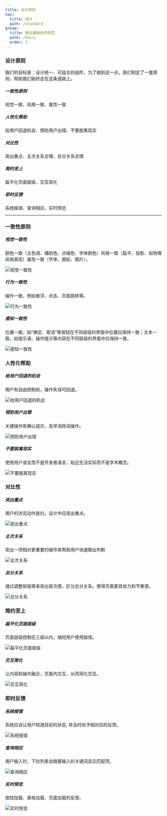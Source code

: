 ```yaml
---
title: 设计原则
nav:
  title: 设计
  path: /standard
group:
  title: 数云基础组件规范
  path: /basic
  order: 1
---
```




### **设计原则**
我们的目标是：设计统一、可组合的组件，为了做到这一点，我们制定了一套原则，帮助我们始终走在这条道路上。

##### **一致性原则**
视觉一致、风格一致、属性一致

##### **人性化帮助**
给用户回退机会、预防用户出错、不要脱离现实

##### **对比性**
突出重点、主次关系合理、总分关系合理

##### **简约至上**
扁平化页面层级、交互简化

##### **即时反馈**
系统报错、查询相应、实时预览


-------



### **一致性原则**

##### **视觉一致性**
颜色一致（主色调、辅助色、点缀色、字体颜色）风格一致（扁平、投影、拟物等风格表现）属性一致（字体、图标、图片）。

![视觉一致性](https://brand-guide.shuyun.com/IAM/aa7a657129e0.png)

##### **行为一致性**
操作一致，例如悬浮、点击、页面跳转等。

![行为一致性](https://brand-guide.shuyun.com/IAM/dbe9cdd1cda3.png)


##### **感知一致性**
位置一致，如“确定、取消”等按钮在不同层级的界面中位置应保持一致；文本一致，如提示语、操作提示等内容在不同层级的界面中应保持一致。

![感知一致性](https://brand-guide.shuyun.com/IAM/2fcbcfc5924a.png)


### **人性化帮助**
##### **给用户回退的机会**
用户有自由控制权，操作失误可回退。

![给用户回退的机会](https://brand-guide.shuyun.com/IAM/f2e2690c392e.png)


##### **预防用户出错**
关键操作有确认提示，及早消除误操作。

![预防用户出错](https://brand-guide.shuyun.com/IAM/66963ef00525.png)


##### **不要脱离现实**
使用用户语言而不是开发者语言，贴近生活实际而不是学术概念。

![不要脱离现实](https://brand-guide.shuyun.com/IAM/8b0b4bf75fbc.png)


### **对比性**

##### **突出重点**
用户的浏览动作是扫，设计中应突出重点。

![突出重点](https://brand-guide.shuyun.com/IAM/db89d39f2793.png)


##### **主次关系**
突出一项相对更重要的操作来帮助用户快速做出判断

![主次关系](https://brand-guide.shuyun.com/IAM/10a0cfe939bd.png)

##### **总分关系**
通过调整排版等来突出层次感，区分总分关系，使得页面更具张力和节奏感。

![总分关系](https://brand-guide.shuyun.com/IAM/1113b8b2b35e.png)


### **简约至上**
##### **扁平化页面层级**
页面层级控制在三级以内，缩短用户使用路径。

![扁平化页面层级](https://brand-guide.shuyun.com/IAM/491ecf659f79.png)

##### **交互简化**
让内容和操作融合，页面内交互，从而简化交互。

![交互简化](https://brand-guide.shuyun.com/IAM/8710bb0660ed.png)

### **即时反馈**
##### **系统报错**
系统应该让用户知道目前的状态, 并及时给予相对应的反馈。

![系统报错](https://brand-guide.shuyun.com/IAM/917e7cf33340.png)

##### **查询相应**
用户输入时，下拉列表会随着输入的关键词显示匹配项。

![查询相应](https://brand-guide.shuyun.com/IAM/69c1c93468fd.png)

##### **实时预览**
按钮加载、表格加载、页面加载的反馈。

![实时预览](https://brand-guide.shuyun.com/IAM/8bbc8e94fdb4.png)












